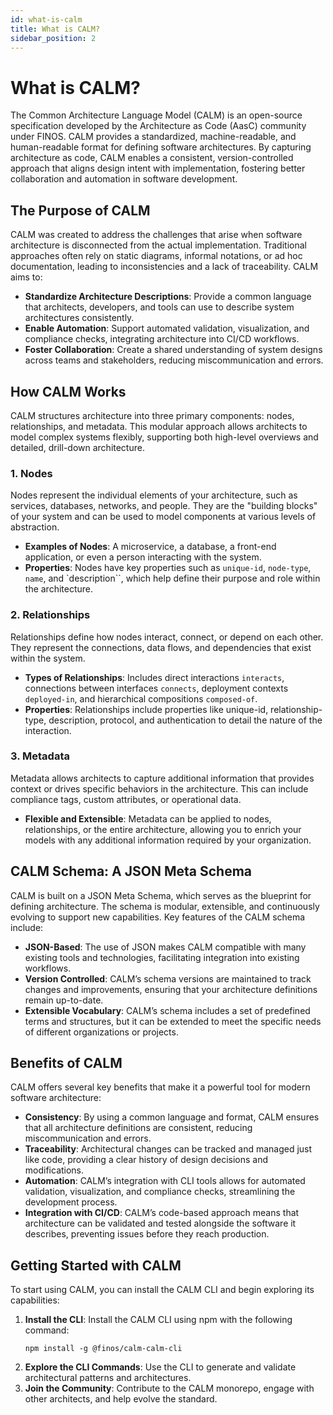 ```yaml
---
id: what-is-calm
title: What is CALM?
sidebar_position: 2
---
```


# What is CALM?

The Common Architecture Language Model (CALM) is an open-source specification developed by the Architecture as Code (AasC) community under FINOS. CALM provides a standardized, machine-readable, and human-readable format for defining software architectures. By capturing architecture as code, CALM enables a consistent, version-controlled approach that aligns design intent with implementation, fostering better collaboration and automation in software development.

## The Purpose of CALM

CALM was created to address the challenges that arise when software architecture is disconnected from the actual implementation. Traditional approaches often rely on static diagrams, informal notations, or ad hoc documentation, leading to inconsistencies and a lack of traceability. CALM aims to:

- **Standardize Architecture Descriptions**: Provide a common language that architects, developers, and tools can use to describe system architectures consistently.
- **Enable Automation**: Support automated validation, visualization, and compliance checks, integrating architecture into CI/CD workflows.
- **Foster Collaboration**: Create a shared understanding of system designs across teams and stakeholders, reducing miscommunication and errors.

## How CALM Works

CALM structures architecture into three primary components: nodes, relationships, and metadata. This modular approach allows architects to model complex systems flexibly, supporting both high-level overviews and detailed, drill-down architecture.

### 1. **Nodes**

Nodes represent the individual elements of your architecture, such as services, databases, networks, and people. They are the "building blocks" of your system and can be used to model components at various levels of abstraction.

- **Examples of Nodes**: A microservice, a database, a front-end application, or even a person interacting with the system.
- **Properties**: Nodes have key properties such as `unique-id`, `node-type`, `name`, and `description``, which help define their purpose and role within the architecture.

### 2. **Relationships**

Relationships define how nodes interact, connect, or depend on each other. They represent the connections, data flows, and dependencies that exist within the system.

- **Types of Relationships**: Includes direct interactions `interacts`, connections between interfaces `connects`, deployment contexts `deployed-in`, and hierarchical compositions `composed-of`.
- **Properties**: Relationships include properties like unique-id, relationship-type, description, protocol, and authentication to detail the nature of the interaction.

### 3. **Metadata**

Metadata allows architects to capture additional information that provides context or drives specific behaviors in the architecture. This can include compliance tags, custom attributes, or operational data.

- **Flexible and Extensible**: Metadata can be applied to nodes, relationships, or the entire architecture, allowing you to enrich your models with any additional information required by your organization.

## CALM Schema: A JSON Meta Schema

CALM is built on a JSON Meta Schema, which serves as the blueprint for defining architecture. The schema is modular, extensible, and continuously evolving to support new capabilities. Key features of the CALM schema include:

- **JSON-Based**: The use of JSON makes CALM compatible with many existing tools and technologies, facilitating integration into existing workflows.
- **Version Controlled**: CALM’s schema versions are maintained to track changes and improvements, ensuring that your architecture definitions remain up-to-date.
- **Extensible Vocabulary**: CALM’s schema includes a set of predefined terms and structures, but it can be extended to meet the specific needs of different organizations or projects.

## Benefits of CALM

CALM offers several key benefits that make it a powerful tool for modern software architecture:

- **Consistency**: By using a common language and format, CALM ensures that all architecture definitions are consistent, reducing miscommunication and errors.
- **Traceability**: Architectural changes can be tracked and managed just like code, providing a clear history of design decisions and modifications.
- **Automation**: CALM’s integration with CLI tools allows for automated validation, visualization, and compliance checks, streamlining the development process.
- **Integration with CI/CD**: CALM’s code-based approach means that architecture can be validated and tested alongside the software it describes, preventing issues before they reach production.

## Getting Started with CALM

To start using CALM, you can install the CALM CLI and begin exploring its capabilities:

1. **Install the CLI**: Install the CALM CLI using npm with the following command:
   ```shell
   npm install -g @finos/calm-calm-cli
   ```
2. **Explore the CLI Commands**: Use the CLI to generate and validate architectural patterns and architectures.
3. **Join the Community**: Contribute to the CALM monorepo, engage with other architects, and help evolve the standard.
